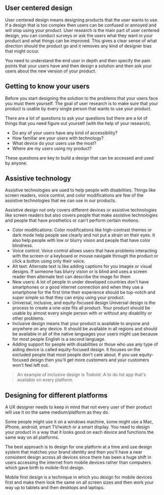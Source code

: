 ## User centered design
User centered design means designing products that the user wants to use. If a design that is too complex then users can be confused or annoyed and will stop using your product.
User research is the main part of user centered design, you can conduct surveys or ask the users what they want in your product and what things can be improved. This gives a clear sense of what direction should the product go and it removes any kind of designer bias that might occur.

You need to understand the end user in depth and then specify the pain points that your users have and then design a solution and then ask your users about the new version of your product.

## Getting to know your users
Before you start designing the solution to the problems that your users face you must them yourself. The goal of user research is to make sure that your product is usable by every single person that wants to use your product. 

There are a lot of questions to ask your questions but there are a lot of things that you need figure out yourself (with the help of your research).

- Do any of your users have any kind of accessibility?  
- How familiar are your users with technology? 
 - What device do your users use the most?  
- Where are my users using my product?  

These questions are key to build a design that can be accessed and used by anyone.

## Assistive technology
Assistive technologies are used to help people with disabilities. Things like screen readers, voice control, and color modifications are few of the assistive technologies that we can use in our products.

Assistive design not only covers different devices or assistive technologies like screen readers but also covers people that make assistive technologies and people that have prosthetics or can't perform certain motions.

- Color modifications: Color modifications like high-contrast themes or dark mode help people see clearly and not put a strain on their eyes. It also help people with low or blurry vision and people that have color blindness.
- Voice control: Voice control allows users that have problems interacting with the screen or a keyboard or mouse navigate through the product or click a button using only their voice.
- Alt text: Alternate text is like adding captions for you images or visual designs. If someone has blurry vision or is blind and uses a screen reader then alternate text can describe the image for them
- New users: A lot of people in under developed countries don't have smartphones or a good internet connection and when they use a smartphone for the first time their experience should be top-notch and super simple so that they can enjoy using your product.
- Universal, inclusive, and equity-focused design Universal design is the process to create a one-size fits all product. Your product should be usable by almost every single person with or without any disability or other problems.
- Inclusive design means that your product is available to anyone and anywhere on any device. It should be available in all regions and should be available in all of the native languages your users might use because for most people English is a second language.
- Adding support for people with disabilities or those who use any type of aiding device is called equity-focused design. It focuses on the excluded people that most people don't care about. If you use equity-focused design then you'll get more customers and your customers won't feel left out.
 
 > An example of inclusive design is Todoist. A to do list app that's available on every platform.

## Designing for different platforms
A UX designer needs to keep in mind that not every user of their product will use it on the same medium/platform as they do. 

Some people might use it on a windows machine, some might use a Mac, iPhone, android, smart TV/watch or a smart display. You need to design your product in a way that it looks good on each device and functions the same way on all platforms.

The best approach is to design for one platform at a time and use design system that matches your brand identity and then you'll have a near consistent design across all devices since there has been a huge shift in users accessing the internet from mobile devices rather than computers which gave birth to mobile-first design. 

Mobile first design is a technique in which you design for mobile devices first and make them look the same on all screen sizes and then work your way up to tablets and then desktops and laptops.